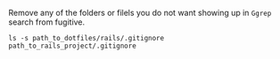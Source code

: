 Remove any of the folders or filels you do not want showing up in `Ggrep` search from fugitive.

`ls -s path_to_dotfiles/rails/.gitignore path_to_rails_project/.gitignore`
